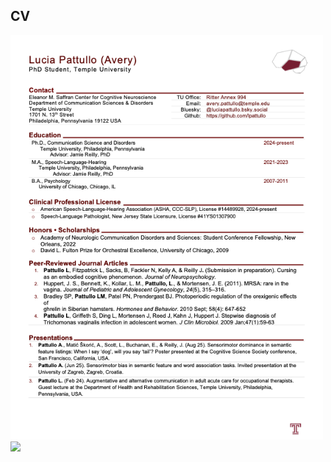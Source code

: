 
## CV
<p float="left">
  <img src="/pages/PattulloCV_May25.png" width="500" />
  <img src="/pages/pages/page2.png" width="500" /> 

</p>
